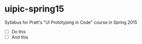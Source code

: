 # uipic-spring15
Syllabus for Pratt's "UI Prototyping in Code" course in Spring 2015

- [ ] Do this
- [ ] And this
